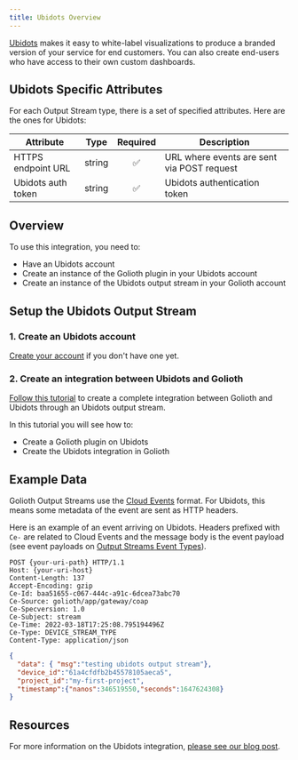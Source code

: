 ```yaml
---
title: Ubidots Overview
---
```


[Ubidots](https://ubidots.com/) makes it easy to white-label visualizations to produce a
branded version of your service for end customers. You can also create end-users who have
access to their own custom dashboards.

## Ubidots Specific Attributes

For each Output Stream type, there is a set of specified attributes. Here are the ones for Ubidots:

| Attribute          | Type   | Required | Description |
| ------------------ | ------ |:--------:| ----------- |
| HTTPS endpoint URL | string | ✅        | URL where events are sent via POST request |
| Ubidots auth token | string | ✅        | Ubidots authentication token |

## Overview

To use this integration, you need to:

- Have an Ubidots account
- Create an instance of the Golioth plugin in your Ubidots account
- Create an instance of the Ubidots output stream in your Golioth account

## Setup the Ubidots Output Stream

### 1. Create an Ubidots account

[Create your account](https://industrial.ubidots.com/accounts/signup_industrial/) if you don't have one yet.

### 2. Create an integration between Ubidots and Golioth

[Follow this
tutorial](https://help.ubidots.com/en/articles/6022705-plugins-integrate-golioth-output-streams-with-ubidots)
to create a complete integration between Golioth and Ubidots through an Ubidots output
stream.

In this tutorial you will see how to:
- Create a Golioth plugin on Ubidots
- Create the Ubidots integration in Golioth

## Example Data

Golioth Output Streams use the [Cloud Events](https://cloudevents.io) format. For Ubidots, this means some metadata of the event are sent as HTTP headers.

Here is an example of an event arriving on Ubidots. Headers prefixed with `Ce-` are related to Cloud Events and the message body is the event payload (see event payloads on [Output Streams Event Types](/data-routing/output-streams/event-types/events)).

```
POST {your-uri-path} HTTP/1.1
Host: {your-uri-host}
Content-Length: 137
Accept-Encoding: gzip
Ce-Id: baa51655-c067-444c-a91c-6dcea73abc70
Ce-Source: golioth/app/gateway/coap
Ce-Specversion: 1.0
Ce-Subject: stream
Ce-Time: 2022-03-18T17:25:08.795194496Z
Ce-Type: DEVICE_STREAM_TYPE
Content-Type: application/json
```

```json
{
  "data": { "msg":"testing ubidots output stream"},
  "device_id":"61a4cfdfb2b45578105aeca5",
  "project_id":"my-first-project",
  "timestamp":{"nanos":346519550,"seconds":1647624308}
}
```

## Resources

For more information on the Ubidots integration, [please see our blog post](https://blog.golioth.io/new-feature-visualizing-iot-data-using-ubidots/).
